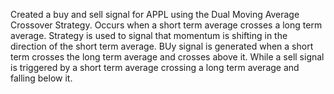 Created a buy and sell signal for APPL using the Dual Moving Average Crossover Strategy.
Occurs when a short term average crosses a long term average.
Strategy is used to signal that momentum is shifting in the direction of the short term average.
BUy signal is generated when a short term crosses the long term average and crosses above it.
While a sell signal is triggered by a short term average crossing a long term average and falling below it.

